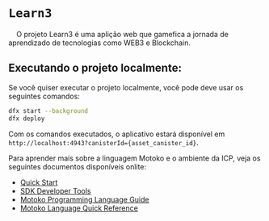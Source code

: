 # `Learn3`

&nbsp;&nbsp;&nbsp;&nbsp;O projeto Learn3 é uma aplição web que gamefica a jornada de aprendizado de tecnologias como WEB3 e Blockchain.




## Executando o projeto localmente:

Se você quiser executar o projeto localmente, você pode deve usar os seguintes comandos:

```bash
dfx start --background
dfx deploy
```

Com os comandos executados, o aplicativo estará disponível em `http://localhost:4943?canisterId={asset_canister_id}`.

Para aprender mais sobre a linguagem Motoko e o ambiente da ICP, veja os seguintes documentos disponíveis onlite:

- [Quick Start](https://internetcomputer.org/docs/current/developer-docs/setup/deploy-locally)
- [SDK Developer Tools](https://internetcomputer.org/docs/current/developer-docs/setup/install)
- [Motoko Programming Language Guide](https://internetcomputer.org/docs/current/motoko/main/motoko)
- [Motoko Language Quick Reference](https://internetcomputer.org/docs/current/motoko/main/language-manual)
